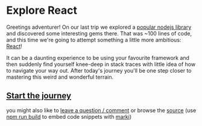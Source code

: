 Explore React
====

Greetings adventurer! On our last trip we explored a [popular nodejs library](http://x-team.com/2015/02/xplorers-mkdirp/) and discovered some interesting gems there. That was ~100 lines of code, and this time we're going to attempt something a little more ambitious: [React](http://facebook.github.io/react/)!

It can be a daunting experience to be using your favourite framework and then suddenly find yourself knee-deep in stack traces with little idea of how to navigate your way out. After today's journey you'll be one step closer to mastering this weird and wonderful terrain.

[Start the journey](http://x-team.com/2015/03/xplorers-journey-react/)
----

you might also like to [leave a question / comment](https://github.com/x-team/explore-react/issues/new) or browse the [source](./docs.md) (use [npm run build](https://github.com/x-team/explore-react/blob/master/package.json#L7) to embed code snippets with [marki](https://www.npmjs.com/package/marki))
